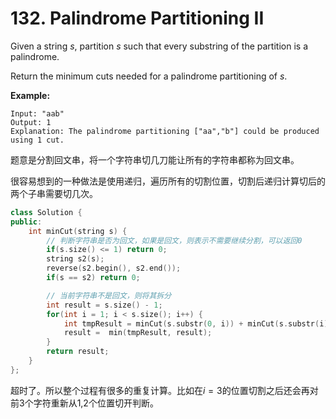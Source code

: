 # 132. Palindrome Partitioning II

Given a string *s*, partition *s* such that every substring of the partition is a palindrome.

Return the minimum cuts needed for a palindrome partitioning of *s*.

**Example:**

```
Input: "aab"
Output: 1
Explanation: The palindrome partitioning ["aa","b"] could be produced using 1 cut.
```

题意是分割回文串，将一个字符串切几刀能让所有的字符串都称为回文串。

很容易想到的一种做法是使用递归，遍历所有的切割位置，切割后递归计算切后的两个子串需要切几次。

```c++
class Solution {
public:
    int minCut(string s) {
        // 判断字符串是否为回文，如果是回文，则表示不需要继续分割，可以返回0
        if(s.size() <= 1) return 0;
        string s2(s);
        reverse(s2.begin(), s2.end());
        if(s == s2) return 0;

        // 当前字符串不是回文，则将其拆分
        int result = s.size() - 1;
        for(int i = 1; i < s.size(); i++) {
            int tmpResult = minCut(s.substr(0, i)) + minCut(s.substr(i)) + 1;
            result =  min(tmpResult, result);
        }
        return result;
    }
};
```

超时了。所以整个过程有很多的重复计算。比如在$i=3$的位置切割之后还会再对前3个字符重新从1,2个位置切开判断。
